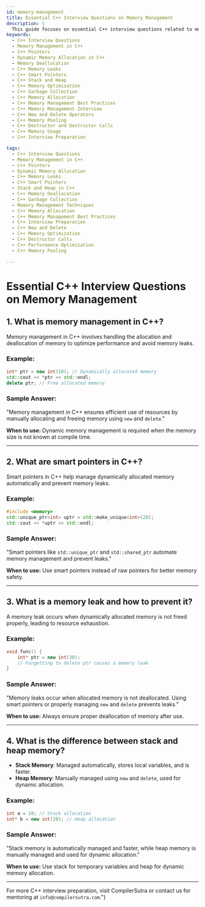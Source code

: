 ```yaml
---
id: memory-management
title: Essential C++ Interview Questions on Memory Management
description: |
  This guide focuses on essential C++ interview questions related to memory management. Learn about dynamic memory allocation, memory leaks, pointers, smart pointers, memory deallocation, and garbage collection in C++. These concepts are crucial for any C++ developer and are commonly tested in interviews. Prepare to answer questions on stack vs heap memory, memory optimization techniques, and more.
keywords:
  - C++ Interview Questions
  - Memory Management in C++
  - C++ Pointers
  - Dynamic Memory Allocation in C++
  - Memory Deallocation
  - C++ Memory Leaks
  - C++ Smart Pointers
  - C++ Stack and Heap
  - C++ Memory Optimization
  - C++ Garbage Collection
  - C++ Memory Allocation
  - C++ Memory Management Best Practices
  - C++ Memory Management Interview
  - C++ New and Delete Operators
  - C++ Memory Pooling
  - C++ Destructor and Destructor Calls
  - C++ Memory Usage
  - C++ Interview Preparation

tags:
  - C++ Interview Questions
  - Memory Management in C++
  - C++ Pointers
  - Dynamic Memory Allocation
  - C++ Memory Leaks
  - C++ Smart Pointers
  - Stack and Heap in C++
  - C++ Memory Deallocation
  - C++ Garbage Collection
  - Memory Management Techniques
  - C++ Memory Allocation
  - C++ Memory Management Best Practices
  - C++ Interview Preparation
  - C++ New and Delete
  - C++ Memory Optimization
  - C++ Destructor Calls
  - C++ Performance Optimization
  - C++ Memory Pooling

---
```


# **Essential C++ Interview Questions on Memory Management**

## **1. What is memory management in C++?**
Memory management in C++ involves handling the allocation and deallocation of memory to optimize performance and avoid memory leaks.

### **Example:**
```cpp
int* ptr = new int(10); // Dynamically allocated memory
std::cout << *ptr << std::endl;
delete ptr; // Free allocated memory
```

### **Sample Answer:**
"Memory management in C++ ensures efficient use of resources by manually allocating and freeing memory using `new` and `delete`."

**When to use:** Dynamic memory management is required when the memory size is not known at compile time.

---

## **2. What are smart pointers in C++?**
Smart pointers in C++ help manage dynamically allocated memory automatically and prevent memory leaks.

### **Example:**
```cpp
#include <memory>
std::unique_ptr<int> uptr = std::make_unique<int>(20);
std::cout << *uptr << std::endl;
```

### **Sample Answer:**
"Smart pointers like `std::unique_ptr` and `std::shared_ptr` automate memory management and prevent leaks."

**When to use:** Use smart pointers instead of raw pointers for better memory safety.

---

## **3. What is a memory leak and how to prevent it?**
A memory leak occurs when dynamically allocated memory is not freed properly, leading to resource exhaustion.

### **Example:**
```cpp
void func() {
    int* ptr = new int(30);
    // Forgetting to delete ptr causes a memory leak
}
```

### **Sample Answer:**
"Memory leaks occur when allocated memory is not deallocated. Using smart pointers or properly managing `new` and `delete` prevents leaks."

**When to use:** Always ensure proper deallocation of memory after use.

---

## **4. What is the difference between stack and heap memory?**
- **Stack Memory**: Managed automatically, stores local variables, and is faster.
- **Heap Memory**: Manually managed using `new` and `delete`, used for dynamic allocation.

### **Example:**
```cpp
int a = 10; // Stack allocation
int* b = new int(20); // Heap allocation
```

### **Sample Answer:**
"Stack memory is automatically managed and faster, while heap memory is manually managed and used for dynamic allocation."

**When to use:** Use stack for temporary variables and heap for dynamic memory allocation.

---

For more C++ interview preparation, visit CompilerSutra or contact us for mentoring at `info@compilersutra.com`."}

